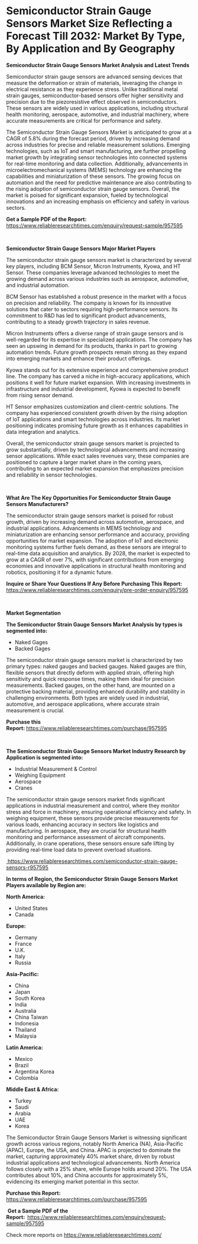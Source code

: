 <p><h1>Semiconductor Strain Gauge Sensors Market Size Reflecting a Forecast Till 2032: Market By Type, By Application and By Geography</h1></p><p><strong>Semiconductor Strain Gauge Sensors Market Analysis and Latest Trends</strong></p>
<p><p>Semiconductor strain gauge sensors are advanced sensing devices that measure the deformation or strain of materials, leveraging the change in electrical resistance as they experience stress. Unlike traditional metal strain gauges, semiconductor-based sensors offer higher sensitivity and precision due to the piezoresistive effect observed in semiconductors. These sensors are widely used in various applications, including structural health monitoring, aerospace, automotive, and industrial machinery, where accurate measurements are critical for performance and safety.</p><p>The Semiconductor Strain Gauge Sensors Market is anticipated to grow at a CAGR of 5.8% during the forecast period, driven by increasing demand across industries for precise and reliable measurement solutions. Emerging technologies, such as IoT and smart manufacturing, are further propelling market growth by integrating sensor technologies into connected systems for real-time monitoring and data collection. Additionally, advancements in microelectromechanical systems (MEMS) technology are enhancing the capabilities and miniaturization of these sensors. The growing focus on automation and the need for predictive maintenance are also contributing to the rising adoption of semiconductor strain gauge sensors. Overall, the market is poised for significant expansion, fueled by technological innovations and an increasing emphasis on efficiency and safety in various sectors.</p></p>
<p><strong>Get a Sample PDF of the Report:&nbsp;</strong> <a href="https://www.reliableresearchtimes.com/enquiry/request-sample/957595?utm_campaign=2720&utm_medium=2&utm_source=Github&utm_content=ia&utm_term=21032025&utm_id=semiconductor-strain-gauge-sensors">https://www.reliableresearchtimes.com/enquiry/request-sample/957595</a></p>
<p>&nbsp;</p>
<p><strong>Semiconductor Strain Gauge Sensors Major Market Players</strong></p>
<p><p>The semiconductor strain gauge sensors market is characterized by several key players, including BCM Sensor, Micron Instruments, Kyowa, and HT Sensor. These companies leverage advanced technologies to meet the growing demand across various industries such as aerospace, automotive, and industrial automation.</p><p>BCM Sensor has established a robust presence in the market with a focus on precision and reliability. The company is known for its innovative solutions that cater to sectors requiring high-performance sensors. Its commitment to R&D has led to significant product advancements, contributing to a steady growth trajectory in sales revenue.</p><p>Micron Instruments offers a diverse range of strain gauge sensors and is well-regarded for its expertise in specialized applications. The company has seen an upswing in demand for its products, thanks in part to growing automation trends. Future growth prospects remain strong as they expand into emerging markets and enhance their product offerings.</p><p>Kyowa stands out for its extensive experience and comprehensive product line. The company has carved a niche in high-accuracy applications, which positions it well for future market expansion. With increasing investments in infrastructure and industrial development, Kyowa is expected to benefit from rising sensor demand.</p><p>HT Sensor emphasizes customization and client-centric solutions. The company has experienced consistent growth driven by the rising adoption of IoT applications and smart technologies across industries. Its market positioning indicates promising future growth as it enhances capabilities in data integration and analytics.</p><p>Overall, the semiconductor strain gauge sensors market is projected to grow substantially, driven by technological advancements and increasing sensor applications. While exact sales revenues vary, these companies are positioned to capture a larger market share in the coming years, contributing to an expected market expansion that emphasizes precision and reliability in sensor technologies.</p></p>
<p>&nbsp;</p>
<p><strong>What Are The Key Opportunities For Semiconductor Strain Gauge Sensors Manufacturers?</strong></p>
<p><p>The semiconductor strain gauge sensors market is poised for robust growth, driven by increasing demand across automotive, aerospace, and industrial applications. Advancements in MEMS technology and miniaturization are enhancing sensor performance and accuracy, providing opportunities for market expansion. The adoption of IoT and electronic monitoring systems further fuels demand, as these sensors are integral to real-time data acquisition and analytics. By 2028, the market is expected to grow at a CAGR of over 7%, with significant contributions from emerging economies and innovative applications in structural health monitoring and robotics, positioning it for a dynamic future.</p></p>
<p><strong>Inquire or Share Your Questions If Any Before Purchasing This Report:</strong> <a href="https://www.reliableresearchtimes.com/enquiry/pre-order-enquiry/957595?utm_campaign=2720&utm_medium=2&utm_source=Github&utm_content=ia&utm_term=21032025&utm_id=semiconductor-strain-gauge-sensors">https://www.reliableresearchtimes.com/enquiry/pre-order-enquiry/957595</a></p>
<p>&nbsp;</p>
<p><strong>Market Segmentation</strong></p>
<p><strong>The Semiconductor Strain Gauge Sensors Market Analysis by types is segmented into:</strong></p>
<p><ul><li>Naked Gages</li><li>Backed Gages</li></ul></p>
<p><p>The semiconductor strain gauge sensors market is characterized by two primary types: naked gauges and backed gauges. Naked gauges are thin, flexible sensors that directly deform with applied strain, offering high sensitivity and quick response times, making them ideal for precision measurements. Backed gauges, on the other hand, are mounted on a protective backing material, providing enhanced durability and stability in challenging environments. Both types are widely used in industrial, automotive, and aerospace applications, where accurate strain measurement is crucial.</p></p>
<p><strong>Purchase this Report:&nbsp;</strong><a href="https://www.reliableresearchtimes.com/purchase/957595?utm_campaign=2720&utm_medium=2&utm_source=Github&utm_content=ia&utm_term=21032025&utm_id=semiconductor-strain-gauge-sensors">https://www.reliableresearchtimes.com/purchase/957595</a></p>
<p>&nbsp;</p>
<p><strong>The Semiconductor Strain Gauge Sensors Market Industry Research by Application is segmented into:</strong></p>
<p><ul><li>Industrial Measurement & Control</li><li>Weighing Equipment</li><li>Aerospace</li><li>Cranes</li></ul></p>
<p><p>The semiconductor strain gauge sensors market finds significant applications in industrial measurement and control, where they monitor stress and force in machinery, ensuring operational efficiency and safety. In weighing equipment, these sensors provide precise measurements for various loads, enhancing accuracy in sectors like logistics and manufacturing. In aerospace, they are crucial for structural health monitoring and performance assessment of aircraft components. Additionally, in crane operations, these sensors ensure safe lifting by providing real-time load data to prevent overload situations.</p></p>
<p><a href="https://www.reliableresearchtimes.com/semiconductor-strain-gauge-sensors-r957595?utm_campaign=2720&utm_medium=2&utm_source=Github&utm_content=ia&utm_term=21032025&utm_id=semiconductor-strain-gauge-sensors">&nbsp;https://www.reliableresearchtimes.com/semiconductor-strain-gauge-sensors-r957595</a></p>
<p><strong>In terms of Region, the Semiconductor Strain Gauge Sensors Market Players available by Region are:</strong></p>
<p>
    <p> <strong> North America: </strong>
        <ul>
            <li>United States</li>
            <li>Canada</li>
        </ul>
        </p> 
    <p> <strong> Europe: </strong>
        <ul>
            <li>Germany</li>
            <li>France</li>
            <li>U.K.</li>
            <li>Italy</li>
            <li>Russia</li>
        </ul>
        </p> 
    <p> <strong> Asia-Pacific: </strong>
        <ul>
            <li>China</li>
            <li>Japan</li>
            <li>South Korea</li>
            <li>India</li>
            <li>Australia</li>
            <li>China Taiwan</li>
            <li>Indonesia</li>
            <li>Thailand</li>
            <li>Malaysia</li>
        </ul>
        </p> 
    <p> <strong> Latin America: </strong>
        <ul>
            <li>Mexico</li>
            <li>Brazil</li>
            <li>Argentina Korea</li>
            <li>Colombia</li>
        </ul>
        </p> 
    <p> <strong> Middle East & Africa: </strong>
        <ul>
            <li>Turkey</li>
            <li>Saudi</li>
            <li>Arabia</li>
            <li>UAE</li>
            <li>Korea</li>
        </ul>
    </p>
    </p>
<p><p>The Semiconductor Strain Gauge Sensors Market is witnessing significant growth across various regions, notably North America (NA), Asia-Pacific (APAC), Europe, the USA, and China. APAC is projected to dominate the market, capturing approximately 40% market share, driven by robust industrial applications and technological advancements. North America follows closely with a 25% share, while Europe holds around 20%. The USA contributes about 10%, and China accounts for approximately 5%, evidencing its emerging market potential in this sector.</p></p>
<p><strong>Purchase this Report: </strong><a href="https://www.reliableresearchtimes.com/purchase/957595?utm_campaign=2720&utm_medium=2&utm_source=Github&utm_content=ia&utm_term=21032025&utm_id=semiconductor-strain-gauge-sensors">https://www.reliableresearchtimes.com/purchase/957595</a></p>
<p>&nbsp;<strong>Get a Sample PDF of the Report:&nbsp;&nbsp;</strong><a href="https://www.reliableresearchtimes.com/enquiry/request-sample/957595?utm_campaign=2720&utm_medium=2&utm_source=Github&utm_content=ia&utm_term=21032025&utm_id=semiconductor-strain-gauge-sensors">https://www.reliableresearchtimes.com/enquiry/request-sample/957595</a></p>
<p><strong></strong></p>
<p>Check more reports on <a href="https://www.reliableresearchtimes.com/?utm_campaign=2720&utm_medium=2&utm_source=Github&utm_content=ia&utm_term=21032025&utm_id=semiconductor-strain-gauge-sensors">https://www.reliableresearchtimes.com/</a></p>